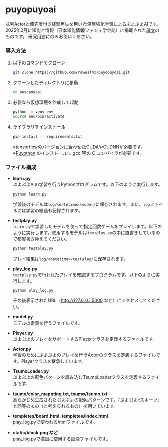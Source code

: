 # puyopuyoai

並列Actorと優先度付き経験再生を用いた深層強化学習によるぷよぷよAIです。  
2025年2月に知能と情報（日本知能情報ファジィ学会誌）に掲載された[論文](https://doi.org/10.3156/jsoft.37.1_501)のものです。
研究用途にのみお使いください。

### 導入方法

1. 以下のコマンドでクローン
    ```bash
    git clone https://github.com/rowest4x/puyopuyoai.git
    ```
1. クローンしたディレクトリに移動
    ```bash
    cd puyopuyoai
    ```
1. 必要なら仮想環境を作成して起動
    ```bash
    python -m venv env
    source env/bin/activate
    ```

1. ライブラリをインストール
    ```bash
    pip install -r requirements.txt
    ```
    ※tensorflowのバージョンに合わせたCUDAやCUDNNが必要です。  
    ※[Puyothon](https://github.com/rowest4x/puyothon.git) のインストールに gcc 等の C コンパイラが必要です。

### ファイル構成

- **learn.py**  
    ぷよぷよAIの学習を行うPythonプログラムです。以下のように実行します。  
    ```
    python learn.py
    ```
    学習後のモデルは`log/<datetime>/model/`に保存されます。また、`log`ファイルには学習の経過も記録されます。  

- **testplay.py**  
    `learn.py`で学習したモデルを使って指定回数ゲームをプレイします。以下のように実行します。使用するモデルは`testplay.py`の中に直書きしているので都度書き換えてください。  
    ```
    python testplay.py
    ```
    プレイ結果は`log/<datetime>/testplay/`に保存されます。  

- **play_log.py**  
    `testplay.py`で行われたプレイを確認するプログラムです。以下のように実行します。  
    ```
    python play_log.py
    ```
    その後表示されたURL（http://127.0.0.1:5000 など）にアクセスしてください。  

- **model.py**  
    モデルの定義を行うファイルです。  

- **Player.py**  
    ぷよぷよのプレイをサポートするPlayerクラスを定義するファイルです。  

- **Actor.py**  
    学習のためにぷよぷよのプレイを行うActorのクラスを定義するファイルです。Playerクラスを継承しています。  

- **TsumoLoader.py**  
    ぷよぷよの配色パターンを読み込むTsumoLoaderクラスを定義するファイルです。  

- **tsumo/color_mappting.txt, tsumo/tsumo.txt**  
    あらかじめ生成されたぷよぷよの配色パターンです。『ぷよぷよeスポーツ』と同等のもの（と考えられるもの）を用いています。  

- **templetes/board.html, templetes/index.html**  
    play_log.pyで使われるhtmlファイルです。  

- **static/block.png など**  
    play_log.pyで描画に使用する画像ファイルです。  
